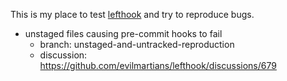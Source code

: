 This is my place to test [lefthook](https://github.com/evilmartians/lefthook) and try to reproduce bugs.

- unstaged files causing pre-commit hooks to fail
    - branch: unstaged-and-untracked-reproduction
    - discussion: https://github.com/evilmartians/lefthook/discussions/679
